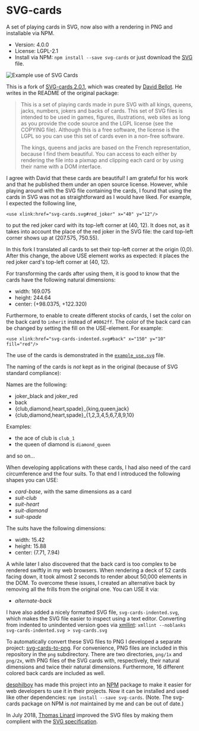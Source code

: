 SVG-cards
=========

A set of playing cards in SVG, now also with a rendering in PNG and
installable via NPM.

*   Version: 4.0.0
*   License: LGPL-2.1
*   Install via NPM: `npm install --save svg-cards` or just download the
[SVG](https://raw.githubusercontent.com/htdebeer/SVG-cards/master/svg-cards.svg)
file.

![Example use of SVG
Cards](https://raw.githubusercontent.com/htdebeer/SVG-cards/master/example_use.png)

This is a fork of [SVG-cards 2.0.1](http://svg-cards.sourceforge.net/), which
was created by [David Bellot](http://david.bellot.free.fr/). He writes in the
README of the original package:

> This is a set of playing cards made in pure SVG with all kings, queens,
> jacks, numbers, jokers and backs of cards. This set of SVG files is intended
> to be used in games, figures, illustrations, web sites as long as you
> provide the code source and the LGPL license (see the COPYING file).
> Although this is a free software, the license is the LGPL so you can use
> this set of cards even in a non-free software.
>
> The kings, queens and jacks are based on the French representation, because
> I find them beautiful. You can access to each either by rendering the file
> into a pixmap and clipping each card or by using their name with a DOM
> interface.

I agree with David that these cards are beautiful! I am grateful for his work
and that he published them under an open source license. However, while playing
around with the SVG file containing the cards, I found that using the cards in
SVG was not as straightforward as I would have liked. For example, I expected
the following line,

    <use xlink:href="svg-cards.svg#red_joker" x="40" y="12"/>

to put the red joker card with its top-left corner at (40, 12). It does not,
as it takes into account the place of the red joker in the SVG file: the card
top-left corner shows up at (207.575, 750.55).

In this fork I translated all cards to set their top-left corner at the origin
(0,0). After this change, the above USE element works as expected: it places
the red joker card's top-left corner at (40, 12).

For transforming the cards after using them, it is good to know that the
cards have the following natural dimensions:

- width: 169.075
- height: 244.64
- center: (+98.0375, +122.320)

Furthermore, to enable to create different stocks of cards, I set the color on
the back card to `inherit` instead of `#0062ff`. The color of the back card can
be changed by setting the fill on the USE-element. For example:

    <use xlink:href="svg-cards-indented.svg#back" x="150" y="10" fill="red"/>

The use of the cards is demonstrated in the
[`example_use.svg`](https://raw.githubusercontent.com/htdebeer/SVG-cards/master/example_use.svg) file.

The naming of the cards is *not* kept as in the original (because of SVG standard compliance):

Names are the following:

- joker_black and joker_red
- back
- {club,diamond,heart,spade}_{king,queen,jack}
- {club,diamond,heart,spade}_{1,2,3,4,5,6,7,8,9,10}

Examples:
- the ace of club is `club_1`
- the queen of diamond is `diamond_queen`

and so on…

When developing applications with these cards, I had also need of the card
circumference and the four suits. To that end I introduced the following
shapes you can USE:

- *card-base*, with the same dimensions as a card
- *suit-club*
- *suit-heart*
- *suit-diamond*
- *suit-spade*

The suits have the following dimensions:

- width: 15.42
- height: 15.88
- center: (7.71, 7.94)

A while later I also discovered that the back card is too complex to be
rendered swiftly in my web browsers. When rendering a deck of 52 cards facing
down, it took almost 2 seconds to render about 50,000 elements in the DOM. To
overcome these issues, I created an alternative back by removing all the
frills from the original
one. You can USE it via:

- *alternate-back*

I have also added a nicely formatted SVG file, `svg-cards-indented.svg`, which
makes the SVG file easier to inspect using a text editor. Converting from
indented to unindented version goes via
[xmllint](http://xmlsoft.org/xmllint.html): `xmllint --noblanks
svg-cards-indented.svg > svg-cards.svg`

To automatically convert these SVG files to PNG I developed a separate
project: [svg-cards-to-png](https://github.com/htdebeer/svg-cards-to-png). For
convenience, PNG files are included in this repository in the `png`
subdirectory. There are two directories, `png/1x` and `png/2x`, with PNG
files of the SVG cards with, respectively, their natural dimensions and twice
their natural dimensions. Furthermore, 16 different colored back cards are
included as well.

[desphilboy](https://github.com/desphilboy) has made this project into an
[NPM](https://www.npmjs.com/) package to make it easier for web developers to
use it in their projects. Now it can be installed and used like other
dependencies: `npm install --save svg-cards`. (Note. The svg-cards package on
NPM is *not* maintained by me and can be out of date.)

In July 2018, [Thomas Linard](https://github.com/thlinard) improved the SVG
files by making them complient with the [SVG
specification](https://www.w3.org/TR/SVG/).
